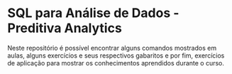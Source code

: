 # SQL para Análise de Dados - Preditiva Analytics


Neste repositório é possível encontrar alguns comandos mostrados em aulas, alguns exercícios e seus respectivos gabaritos e por fim, exercícios de aplicação para mostrar os conhecimentos aprendidos durante o curso.
